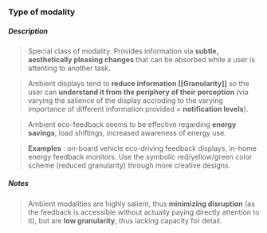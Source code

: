 ### Type of modality

##### Description
> Special class of modality. Provides information via **subtle, aesthetically pleasing changes** that can be absorbed while a user is attenting to another task.

> Ambient displays tend to **reduce information [[Granularity]]** so the user can **understand it from the periphery of their perception** (via varying the salience of the display accroding to the varying importance of different information provided = **notification levels**).

> Ambient eco-feedback seems to be effective regarding **energy savings**, load shiftings, increased awareness of energy use.

> **Examples** : on-board vehicle eco-driving feedback displays, in-home energy feedback monitors. Use the symbolic red/yellow/green color scheme (reduced granularity) through more creative designs.


##### Notes
> Ambient modalities are highly salient, thus **minimizing disruption** (as the feedback is accessible without actually paying directly attention to it), but are **low granularity**, thus lacking capacity for detail.